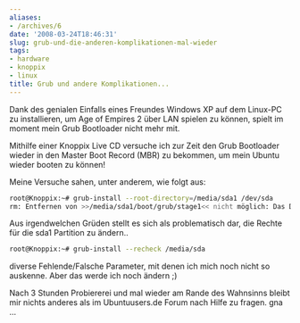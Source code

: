 ```yaml
---
aliases:
- /archives/6
date: '2008-03-24T18:46:31'
slug: grub-und-die-anderen-komplikationen-mal-wieder
tags:
- hardware
- knoppix
- linux
title: Grub und andere Komplikationen...
---
```


Dank des genialen Einfalls eines Freundes Windows XP auf dem Linux-PC zu
installieren, um Age of Empires 2 über LAN spielen zu können, spielt im
moment mein Grub Bootloader nicht mehr mit.

Mithilfe einer Knoppix Live CD versuche ich zur Zeit den Grub Bootloader
wieder in den Master Boot Record (MBR) zu bekommen, um mein Ubuntu wieder
booten zu können!

Meine Versuche sahen, unter anderem, wie folgt aus:

``` bash
root@Knoppix:~# grub-install --root-directory=/media/sda1 /dev/sda
rm: Entfernen von >>/media/sda1/boot/grub/stage1<< nicht möglich: Das Dateisystem ist nur lesbar
```

Aus irgendwelchen Grüden stellt es sich als problematisch dar, die Rechte
für die sda1 Partition zu ändern..

``` bash
root@Knoppix:~# grub-install --recheck /media/sda
```

diverse Fehlende/Falsche Parameter, mit denen ich mich noch nicht so
auskenne. Aber das werde ich noch ändern ;)

Nach 3 Stunden Probiererei und mal wieder am Rande des Wahnsinns bleibt mir
nichts anderes als im Ubuntuusers.de Forum nach Hilfe zu fragen.
gna ...
